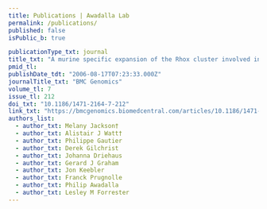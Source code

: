 ```yaml
---
title: Publications | Awadalla Lab
permalink: /publications/
published: false
isPublic_b: true

publicationType_txt: journal
title_txt: "A murine specific expansion of the Rhox cluster involved in embryonic stem cell biology is under natural selection"
pmid_tl: 
publishDate_tdt: "2006-08-17T07:23:33.000Z"
journalTitle_txt: "BMC Genomics"
volume_tl: 7
issue_tl: 212
doi_txt: "10.1186/1471-2164-7-212"
link_txt: "https://bmcgenomics.biomedcentral.com/articles/10.1186/1471-2164-7-212"
authors_list: 
  - author_txt: Melany Jackson†
  - author_txt: Alistair J Watt†
  - author_txt: Philippe Gautier
  - author_txt: Derek Gilchrist
  - author_txt: Johanna Driehaus
  - author_txt: Gerard J Graham
  - author_txt: Jon Keebler
  - author_txt: Franck Prugnolle
  - author_txt: Philip Awadalla
  - author_txt: Lesley M Forrester
---
```

